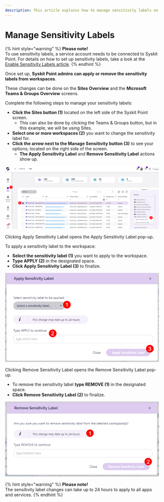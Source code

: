 ```yaml
---
description: This article explains how to manage sensitivity labels on your workspaces within Syskit Point.
---
```


# Manage Sensitivity Labels

{% hint style="warning" %}
**Please note!**  
To use sensitivity labels, a service account needs to be connected to Syskit Point. For details on how to set up sensitivity labels, take a look at the [Enable Sensitivity Labels article](provisioning/enable-sensitivity-labels.md). 
{% endhint %}

Once set up, **Syskit Point admins can apply or remove the sensitivity labels from workspaces**. 

These changes can be done on the **Sites Overview** and the **Microsoft Teams & Groups Overview** screens.

Complete the following steps to manage your sensitivity labels:
 
* **Click the Sites button (1)** located on the left side of the Syskit Point screen.
   * This can also be done by clicking the Teams & Groups button, but in this example, we will be using Sites.
* **Select one or more workspaces (2)** you want to change the sensitivity label for. 
* **Click the arrow next to the Manage Sensitivity button (3)** to see your options; located on the right side of the screen.
  * **The Apply Sensitivity Label** and **Remove Sensitivity Label** actions show up.

![Manage Sensitivity Labels - Overview](../.gitbook/assets/manage-sensitivity-labels-manage-screen.png)

Clicking Apply Sensitivity Label opens the Apply Sensitivity Label pop-up.

To apply a sensitivity label to the workspace:
  * **Select the sensitivity label (1)** you want to apply to the workspace.
  * **Type APPLY (2)** in the designated space.
  * **Click Apply Sensitivity Label (3)** to finalize.

![Apply Sensitivity Labels - Overview](../.gitbook/assets/manage-sensitivity-labels-apply-label.png)

Clicking Remove Sensitivity Label opens the Remove Sensitivity Label pop-up.
  * To remove the sensitivity label **type REMOVE (1)** in the designated space.
  * **Click Remove Sensitivity Label (2)** to finalize.

![Remove Sensitivity Labels - Overview](../.gitbook/assets/manage-sensitivity-labels-remove-label.png)

{% hint style="warning" %}
**Please note!**  
The sensitivity label changes can take up to 24 hours to apply to all apps and services. 
{% endhint %}
